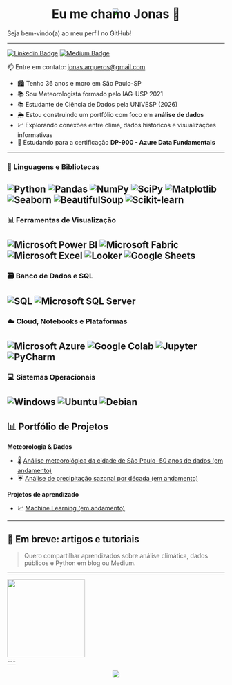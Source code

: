 <p align="center" style="margin-bottom: -20px;">
  <img src="https://capsule-render.vercel.app/api?type=waving&color=0:0f2027,100:2c5364&height=130&section=header&text=Olá&fontColor=ffffff&fontSize=40&fontAlignY=35"/>
</p>

<h1 align="center" style="margin-top: 0;">
  Eu me chamo Jonas 👋
</h1>

Seja bem-vindo(a) ao meu perfil no GitHub!

---

[![Linkedin Badge](https://img.shields.io/badge/LinkedIn-0077B5?style=for-the-badge&logo=linkedin&logoColor=white
)](https://www.linkedin.com/in/jonas-guitart-guimaraes-de-arqueros-e-ribeiro/)
[![Medium Badge](https://img.shields.io/badge/Medium-12100E?style=for-the-badge&logo=medium&logoColor=white
)](https://medium.com/@jonas.arqueros)

📫 Entre em contato: [jonas.arqueros@gmail.com](mailto:jonas.arqueros@gmail.com)


- 🏙️ Tenho 36 anos e moro em São Paulo-SP
- 📚 Sou Meteorologista formado pelo IAG-USP 2021
- 📚 Estudante de Ciência de Dados pela UNIVESP (2026)
- 🌦️ Estou construindo um portfólio com foco em **análise de dados**  
- 📈 Explorando conexões entre clima, dados históricos e visualizações informativas  
- 🎯 Estudando para a certificação **DP-900 - Azure Data Fundamentals**
---

### 🐍 Linguagens e Bibliotecas

![Python](https://img.shields.io/badge/-Python-3776AB?style=plastic&logo=python&logoColor=white)
![Pandas](https://img.shields.io/badge/-Pandas-150458?style=plastic&logo=pandas)
![NumPy](https://img.shields.io/badge/-NumPy-013243?style=plastic&logo=numpy&logoColor=white)
![SciPy](https://img.shields.io/badge/SciPy-8CAAE6?style=plastic&logo=scipy&logoColor=white)
![Matplotlib](https://img.shields.io/badge/-Matplotlib-11557C?style=plastic&logo=matplotlib&logoColor=white)
![Seaborn](https://img.shields.io/badge/-Seaborn-268BD2?style=plastic)
![BeautifulSoup](https://img.shields.io/badge/BeautifulSoup-402713?style=plastic&logo=beautifulsoup4&logoColor=white)
![Scikit-learn](https://img.shields.io/badge/-Scikit--learn-F7931E?style=plastic&logo=scikit-learn&logoColor=white)
---

### 📊 Ferramentas de Visualização

![Microsoft Power BI](https://img.shields.io/badge/-Power%20BI-F2C811?style=plastic&logo=powerbi&logoColor=black)
![Microsoft Fabric](https://img.shields.io/badge/-Microsoft%20Fabric-7724C0?style=plastic&logo=microsoftfabric&logoColor=white)
![Microsoft Excel](https://img.shields.io/badge/Microsoft_Excel-217346?style=plastic&logo=microsoft-excel&logoColor=white)
![Looker](https://img.shields.io/badge/Looker-4285F4?style=plastic&logo=looker&logoColor=white)
![Google Sheets](https://img.shields.io/badge/Google%20Sheets-34A853?style=plastic&logo=google-sheets&logoColor=white)
---

### 🗃️ Banco de Dados e SQL

![SQL](https://img.shields.io/badge/-SQL-4479A1?style=plastic&logo=sql&logoColor=white)
![Microsoft SQL Server](https://img.shields.io/badge/Microsoft_SQL_Server-CC2927?style=plastic&logo=microsoft-sql-server&logoColor=white)
---

### ☁️ Cloud, Notebooks e Plataformas

![Microsoft Azure](https://img.shields.io/badge/-Azure-0089D6?style=plastic&logo=microsoft-azure&logoColor=white)
![Google Colab](https://img.shields.io/badge/Colab-F9AB00?style=plastic&logo=googlecolab&color=525252)
![Jupyter](https://img.shields.io/badge/-Jupyter-F37626?style=plastic&logo=jupyter)
![PyCharm](https://img.shields.io/badge/PyCharm-000000?style=plastic&logo=pycharm&logoColor=white)
---

### 💻 Sistemas Operacionais

![Windows](https://img.shields.io/badge/Windows-017AD7?style=plastic&logo=windows&logoColor=white)
![Ubuntu](https://img.shields.io/badge/Ubuntu-E95420?style=plastic&logo=ubuntu&logoColor=white)
![Debian](https://img.shields.io/badge/Debian-E95420?style=plastic&logo=debian&logoColor=white)
---

## 📊 Portfólio de Projetos

**Meteorologia & Dados**
- 🌡️ [Análise meteorológica da cidade de São Paulo - 50 anos de dados (em andamento)](https://github.com/jonas-arqueros/Projetos_e_Analises/tree/main/clima-sp)
- ☔ [Análise de precipitação sazonal por década (em andamento)](https://github.com/jonas-arqueros/Projetos_e_Analises/tree/main/clima-sp)

**Projetos de aprendizado**
- 📈 [Machine Learning (em andamento)](https://github.com/jonas-arqueros/Primeiras_Analises_de_Dados)
---

## 📝 Em breve: artigos e tutoriais
> Quero compartilhar aprendizados sobre análise climática, dados públicos e Python em blog ou Medium.
---

<div>
<a href="https://github.com/jonas-arqueros">
<img loading="lazy" height="180em" src="https://github-readme-stats.vercel.app/api/top-langs/?username=jonas-arqueros&layout=compact&langs_count=7&theme=dracula"/>
</div>
---

<p align="center">
  <img src="https://capsule-render.vercel.app/api?type=waving&color=0:0f2027,100:2c5364&height=120&section=footer&text=Obrigado%20por%20passar%20por%20aqui!%20✨&fontColor=ffffff&fontSize=25&fontAlignY=65"/>
</p>

